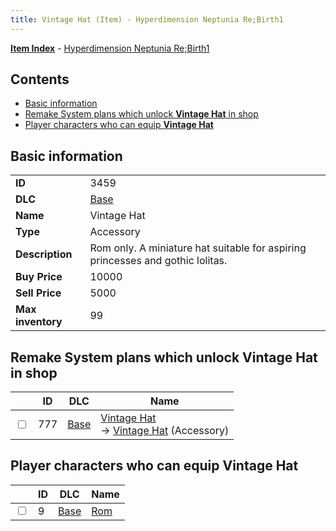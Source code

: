 ```yaml
---
title: Vintage Hat (Item) - Hyperdimension Neptunia Re;Birth1
---
```


[**Item Index**](/neptunia/rb1/item/index.html) - [Hyperdimension Neptunia Re;Birth1](/neptunia/rb1)

## Contents

- [Basic information](#basic-information)
- [Remake System plans which unlock **Vintage Hat** in shop](#remake-system-plans-which-unlock-vintage-hat-in-shop)
- [Player characters who can equip **Vintage Hat**](#player-characters-who-can-equip-vintage-hat)
## Basic information

|   |   |
| -- | -- |
| **ID** | 3459 |
| **DLC** | [Base](/neptunia/rb1/dlc/1-base.html) |
| **Name** | Vintage Hat |
| **Type** | Accessory |
| **Description** | Rom only. A miniature hat suitable for aspiring princesses and gothic lolitas. |
| **Buy Price** | 10000 |
| **Sell Price** | 5000 |
| **Max inventory** | 99 |


## Remake System plans which unlock **Vintage Hat** in shop

|    | ID | DLC | Name |
| -- | -- | --- | ---- |
| <input type="checkbox" id="rb1-remake-1-777" class="trackbox" /> | 777 | [Base](/neptunia/rb1/dlc/1-base.html) | [Vintage Hat](/neptunia/rb1/remake/1-777-vintage-hat.html)<br /> → [Vintage Hat](/neptunia/rb1/item/1-3459-vintage-hat.html) (Accessory) |


## Player characters who can equip **Vintage Hat**

|    | ID | DLC | Name |
| -- | -- | --- | ---- |
| <input type="checkbox" id="rb1-player-1-9" class="trackbox" /> | 9 | [Base](/neptunia/rb1/dlc/1-base.html) | [Rom](/neptunia/rb1/player/1-9-rom.html) |
